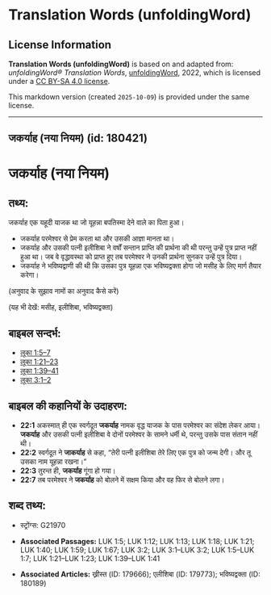# Translation Words (unfoldingWord)

## License Information

**Translation Words (unfoldingWord)** is based on and adapted from: _unfoldingWord® Translation Words_, [unfoldingWord](https://unfoldingword.org/utw), 2022, which is licensed under a [CC BY-SA 4.0 license](https://creativecommons.org/licenses/by-sa/4.0/legalcode.en).

This markdown version (created `2025-10-09`) is provided under the same license.



--------------------------------

## जकर्याह (नया नियम) (id: 180421)

जकर्याह (नया नियम)
==================

तथ्य:
-----

जकर्याह एक यहूदी याजक था जो यूहन्ना बपतिस्मा देने वाले का पिता हुआ।

* जकर्याह परमेश्वर से प्रेम करता था और उसकी आज्ञा मानता था।
* जकर्याह और उसकी पत्नी इलीशिबा ने वर्षों सन्तान प्राप्ति की प्रार्थना की थी परन्तु उन्हें पुत्र प्राप्त नहीं हुआ था। जब वे वृद्धावस्था को प्राप्त हुए तब परमेश्वर ने उनकी प्रार्थना सुनकर उन्हें पुत्र दिया।
* जकर्याह ने भविष्यद्वाणी की थी कि उसका पुत्र यूहन्ना एक भविष्यद्वक्ता होगा जो मसीह के लिए मार्ग तैयार करेगा।

(अनुवाद के सुझाव नामों का अनुवाद कैसे करें)

(यह भी देखें: मसीह, इलीशिबा, भविष्यद्वक्ता)

बाइबल सन्दर्भ:
--------------

* [लूका 1:5–7](https://ref.ly/Luke1:5-Luke1:7)
* [लूका 1:21–23](https://ref.ly/Luke1:21-Luke1:23)
* [लूका 1:39–41](https://ref.ly/Luke1:39-Luke1:41)
* [लूका 3:1–2](https://ref.ly/Luke3:1-Luke3:2)

बाइबल की कहानियों के उदाहरण:
----------------------------

* **22:1** अकस्मात् ही एक स्वर्गदूत **जकर्याह** नामक वृद्ध याजक के पास परमेश्वर का संदेश लेकर आया। **जकर्याह** और उसकी पत्नी इलीशिबा वे दोनों परमेश्वर के सामने धर्मी थे, परन्तु उसके पास संतान नहीं थी।
* **22:2** स्वर्गदूत ने **जाकर्याह** से कहा, “तेरी पत्नी इलीशिबा तेरे लिए एक पुत्र को जन्म देगी। और तू उसका नाम यूहन्ना रखना।”
* **22:3** तुरन्त ही, **जकर्याह** गूंगा हो गया।
* **22:7** तब परमेश्वर ने **जकर्याह** को बोलने में सक्षम किया और वह फिर से बोलने लगा।

शब्द तथ्य:
----------

* स्ट्रोंग्स: G21970

* **Associated Passages:** LUK 1:5; LUK 1:12; LUK 1:13; LUK 1:18; LUK 1:21; LUK 1:40; LUK 1:59; LUK 1:67; LUK 3:2; LUK 3:1–LUK 3:2; LUK 1:5–LUK 1:7; LUK 1:21–LUK 1:23; LUK 1:39–LUK 1:41
* **Associated Articles:** ख्रीस्त (ID: 179666); एलीशिबा (ID: 179773); भविष्यद्वक्ता (ID: 180189)

